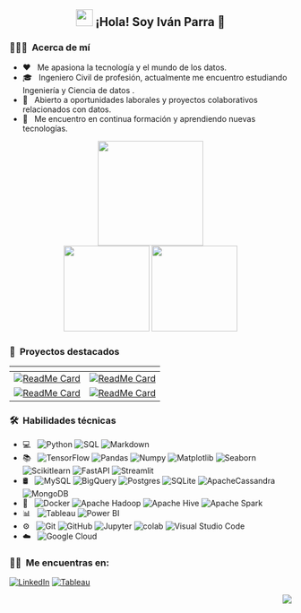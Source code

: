 <div align="center">
  <h2> <img src="https://raw.githubusercontent.com/iampavangandhi/iampavangandhi/master/gifs/Hi.gif" width="30px"> ¡Hola! Soy Iván Parra 🚀</h2>
</div>
<h3> 👨🏻‍💻 &nbsp;Acerca de  mí </h3>

- ❤️ &nbsp; Me apasiona la tecnología y el mundo de los datos.
- 🎓 &nbsp; Ingeniero Civil de profesión, actualmente me encuentro estudiando Ingeniería y Ciencia de datos .
- 💼 &nbsp; Abierto a oportunidades laborales y proyectos colaborativos relacionados con datos.
- 🌱 &nbsp; Me encuentro en continua formación y aprendiendo nuevas tecnologías.


<div align="center">
  <img src="http://github-profile-summary-cards.vercel.app/api/cards/profile-details?username=Ivan2125&theme=nightowl&hide_border=false" height="187.5"/>
  <div>
    <img src="http://github-profile-summary-cards.vercel.app/api/cards/repos-per-language?username=Ivan2125&theme=nightowl&hide_border=false" height="153" />
    <img src="https://github-readme-streak-stats.herokuapp.com/?user=Ivan2125&theme=nightowl&hide_border=true" height="153" />
  </div>

<div align="left">
<h3> 📁 &nbsp;Proyectos destacados</h3>
</div>

| <!-- -->      | <!-- -->        |
|:-------------:|:---------------:|
| [![ReadMe Card](https://github-readme-stats.vercel.app/api/pin/?username=Ivan2125&repo=Siniestros-Viales&theme=nightowl)](https://github.com/Ivan2125/Data-Analytics-Siniestros-Viales)|[![ReadMe Card](https://github-readme-stats.vercel.app/api/pin/?username=Ivan2125&repo=MLOps-Steam&theme=nightowl)](https://github.com/Ivan2125/MLOps-Steam)|
|[![ReadMe Card](https://github-readme-stats.vercel.app/api/pin/?username=Ivan2125&repo=Retos-python-rust-by-Mouredev&theme=nightowl)](https://github.com/Ivan2125/Retos-python-rust-by-Mouredev)|[![ReadMe Card](https://github-readme-stats.vercel.app/api/pin/?username=Ivan2125&repo=A-Z-machine-learning-primeros-pasos&theme=nightowl)](https://github.com/Ivan2125/A-Z-machine-learning-primeros-pasos)|
</div>

<h3> 🛠 &nbsp;Habilidades técnicas</h3>

- 💻 &nbsp;
  ![Python](https://img.shields.io/badge/-Python-7fdbca?style=flat&logo=python)
  ![SQL](https://img.shields.io/badge/-SQL-7fdbca?style=flat&logo=sql)
  ![Markdown](https://img.shields.io/badge/-Markdown-7fdbca?style=flat&logo=markdown)
- 📚 &nbsp;
  ![TensorFlow](https://img.shields.io/badge/-TensorFlow-7fdbca?style=flat&logo=tensorflow)
  ![Pandas](https://img.shields.io/badge/-Pandas-7fdbca?style=flat&logo=pandas)
  ![Numpy](https://img.shields.io/badge/-Numpy-7fdbca?style=flat&logo=numpy)
  ![Matplotlib](https://img.shields.io/badge/-Matplotlib-7fdbca?style=flat&logo=matplotlib)
  ![Seaborn](https://img.shields.io/badge/-Seaborn-7fdbca?style=flat&logo=seaborn)
  ![Scikitlearn](https://img.shields.io/badge/-Scikitlearn-7fdbca?style=flat&logo=scikitlearn)
  ![FastAPI](https://img.shields.io/badge/-FastAPI-7fdbca?style=flat&logo=fastapi)
  ![Streamlit](https://img.shields.io/badge/-Streamlit-7fdbca?style=flat&logo=streamlit)
- 🛢 &nbsp;
  ![MySQL](https://img.shields.io/badge/-MySQL-7fdbca?style=flat&logo=MySQL)
  ![BigQuery](https://img.shields.io/badge/-BigQuery-7fdbca?style=flat&logo=bigquery)
  ![Postgres](https://img.shields.io/badge/-Postgres-7fdbca?style=flat&logo=postgresql)
  ![SQLite](https://img.shields.io/badge/-SQLite-7fdbca?style=flat&logo=sqlite)
  ![ApacheCassandra](https://img.shields.io/badge/-Cassandra-7fdbca?style=flat&logo=apache-cassandra&logoColor=white)
  ![MongoDB](https://img.shields.io/badge/-MongoDB-7fdbca?style=flat&logo=mongodb)
- 🔧 &nbsp;
  ![Docker](https://img.shields.io/badge/-Docker-7fdbca?style=flat&logo=docker)
  ![Apache Hadoop](https://img.shields.io/badge/-Apache%20Hadoop-7fdbca?style=flat&logo=apache-hadoop)
  ![Apache Hive](https://img.shields.io/badge/-Apache%20Hive-7fdbca?style=flat&logo=apache-hive)
  ![Apache Spark](https://img.shields.io/badge/-Apache%20Spark-7fdbca?style=flat&logo=apache-spark)
- 📊 &nbsp;
  ![Tableau](https://img.shields.io/badge/-Tableau-7fdbca?style=flat&logo=tableau)
  ![Power BI](https://img.shields.io/badge/-Power%20BI-7fdbca?style=flat&logo=powerbi)
- ⚙️ &nbsp;
  ![Git](https://img.shields.io/badge/-Git-7fdbca?style=flat&logo=git)
  ![GitHub](https://img.shields.io/badge/-GitHub-7fdbca?style=flat&logo=github)
  ![Jupyter](https://img.shields.io/badge/-Jupyter-7fdbca?style=flat&logo=jupyter)
  ![colab](https://img.shields.io/badge/-Colabs-7fdbca?style=flat&logo=colabbadge)
  ![Visual Studio Code](https://img.shields.io/badge/-Visual%20Studio%20Code-7fdbca?style=flat&logo=visual-studio-code&logoColor=007ACC)
- ☁️ &nbsp;
  ![Google Cloud](https://img.shields.io/badge/-Google%20Cloud-7fdbca?style=flat&logo=google-cloud)


<p align="center">
<h3> 🤝🏻 &nbsp;Me encuentras en: </h3>
<a href="https://www.linkedin.com/in/ivan-parra-2501/"><img alt="LinkedIn" src="https://img.shields.io/badge/LinkedIn-blue?style=flat-square&logo=linkedin"></a>
<a href="https://public.tableau.com/app/profile/ivan.parra7119"><img alt="Tableau" src="https://img.shields.io/badge/Tableau-E97627?style=flat-square&logo=tableau&logoColor=white"></a>
</p>

<div align="right">
    <img src="https://komarev.com/ghpvc/?username=Ivan2125&style=for-the-badge&color=55acb7&label=VISITANTES"/>
</div>

